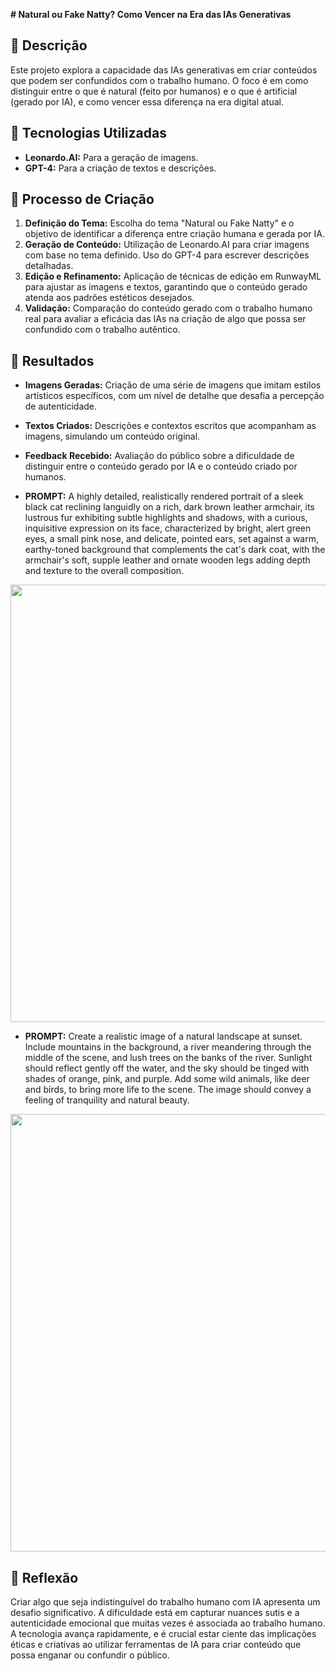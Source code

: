 **# Natural ou Fake Natty? Como Vencer na Era das IAs Generativas**

## 📒 Descrição
Este projeto explora a capacidade das IAs generativas em criar conteúdos que podem ser confundidos com o trabalho humano. O foco é em como distinguir entre o que é natural (feito por humanos) e o que é artificial (gerado por IA), e como vencer essa diferença na era digital atual.

## 🤖 Tecnologias Utilizadas
- **Leonardo.AI:** Para a geração de imagens.
- **GPT-4:** Para a criação de textos e descrições.

## 🧐 Processo de Criação
1. **Definição do Tema:** Escolha do tema "Natural ou Fake Natty" e o objetivo de identificar a diferença entre criação humana e gerada por IA.
2. **Geração de Conteúdo:** Utilização de Leonardo.AI para criar imagens com base no tema definido. Uso do GPT-4 para escrever descrições detalhadas.
3. **Edição e Refinamento:** Aplicação de técnicas de edição em RunwayML para ajustar as imagens e textos, garantindo que o conteúdo gerado atenda aos padrões estéticos desejados.
4. **Validação:** Comparação do conteúdo gerado com o trabalho humano real para avaliar a eficácia das IAs na criação de algo que possa ser confundido com o trabalho autêntico.

## 🚀 Resultados
- **Imagens Geradas:** Criação de uma série de imagens que imitam estilos artísticos específicos, com um nível de detalhe que desafia a percepção de autenticidade.
- **Textos Criados:** Descrições e contextos escritos que acompanham as imagens, simulando um conteúdo original.
- **Feedback Recebido:** Avaliação do público sobre a dificuldade de distinguir entre o conteúdo gerado por IA e o conteúdo criado por humanos.


- **PROMPT:** A highly detailed, realistically rendered portrait of a sleek black cat reclining languidly on a rich, dark brown leather armchair, its lustrous fur exhibiting subtle highlights and shadows, with a curious, inquisitive expression on its face, characterized by bright, alert green eyes, a small pink nose, and delicate, pointed ears, set against a warm, earthy-toned background that complements the cat's dark coat, with the armchair's soft, supple leather and ornate wooden legs adding depth and texture to the overall composition.
<div align="center">
<img src="https://github.com/user-attachments/assets/e2fee396-326b-45d6-b7f6-49fbfafae42c" width="700px" />
</div>


- **PROMPT:** Create a realistic image of a natural landscape at sunset. Include mountains in the background, a river meandering through the middle of the scene, and lush trees on the banks of the river. Sunlight should reflect gently off the water, and the sky should be tinged with shades of orange, pink, and purple. Add some wild animals, like deer and birds, to bring more life to the scene. The image should convey a feeling of tranquility and natural beauty.
<div align="center">
<img src="https://github.com/user-attachments/assets/54e2fd59-9918-4af2-9922-c904c2c668ab" width="700px" />
</div>

## 💭 Reflexão
Criar algo que seja indistinguível do trabalho humano com IA apresenta um desafio significativo. A dificuldade está em capturar nuances sutis e a autenticidade emocional que muitas vezes é associada ao trabalho humano. A tecnologia avança rapidamente, e é crucial estar ciente das implicações éticas e criativas ao utilizar ferramentas de IA para criar conteúdo que possa enganar ou confundir o público.
